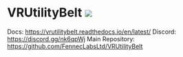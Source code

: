 # VRUtilityBelt <img src="https://ci.appveyor.com/api/projects/status/32r7s2skrgm9ubva/branch/master" />

Docs: https://vrutilitybelt.readthedocs.io/en/latest/
Discord: https://discord.gg/nk6qpWj
Main Repository: https://github.com/FennecLabsLtd/VRUtilityBelt

